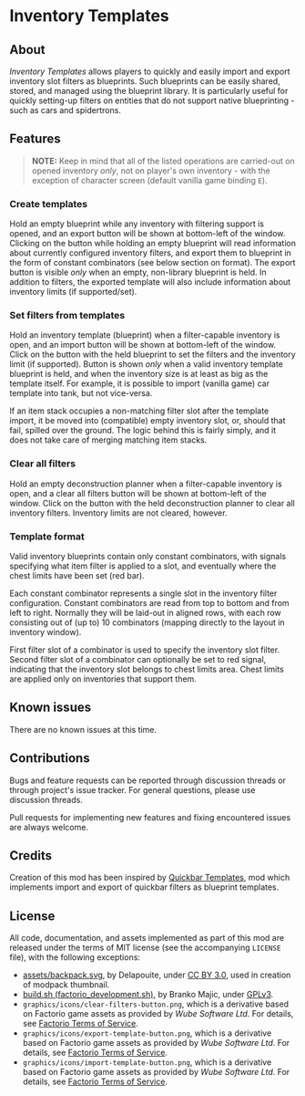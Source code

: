Inventory Templates
===================


About
-----

*Inventory Templates* allows players to quickly and easily import and export inventory slot filters as blueprints. Such blueprints can be easily shared, stored, and managed using the blueprint library. It is particularly useful for quickly setting-up filters on entities that do not support native blueprinting - such as cars and spidertrons.


Features
--------

> **NOTE:** Keep in mind that all of the listed operations are carried-out on opened inventory *only*, not on player's own inventory - with the exception of character screen (default vanilla game binding `E`).


### Create templates

Hold an empty blueprint while any inventory with filtering support is opened, and an export button will be shown at bottom-left of the window. Clicking on the button while holding an empty blueprint will read information about currently configured inventory filters, and export them to blueprint in the form of constant combinators (see below section on format). The export button is visible _only_ when an empty, non-library blueprint is held. In addition to filters, the exported template will also include information about inventory limits (if supported/set).


### Set filters from templates

Hold an inventory template (blueprint) when a filter-capable inventory is open, and an import button will be shown at bottom-left of the window. Click on the button with the held blueprint to set the filters and the inventory limit (if supported). Button is shown _only_ when a valid inventory template blueprint is held, and when the inventory size is at least as big as the template itself. For example, it is possible to import (vanilla game) car template into tank, but not vice-versa.

If an item stack occupies a non-matching filter slot after the template import, it be moved into (compatible) empty inventory slot, or, should that fail, spilled over the ground. The logic behind this is fairly simply, and it does not take care of merging matching item stacks.


### Clear all filters

Hold an empty deconstruction planner when a filter-capable inventory is open, and a clear all filters button will be shown at bottom-left of the window. Click on the button with the held deconstruction planner to clear all inventory filters. Inventory limits are not cleared, however.


### Template format

Valid inventory blueprints contain only constant combinators, with signals specifying what item filter is applied to a slot, and eventually where the chest limits have been set (red bar).

Each constant combinator represents a single slot in the inventory filter configuration. Constant combinators are read from top to bottom and from left to right. Normally they will be laid-out in aligned rows, with each row consisting out of (up to) 10 combinators (mapping directly to the layout in inventory window).

First filter slot of a combinator is used to specify the inventory slot filter. Second filter slot of a combinator can optionally be set to red signal, indicating that the inventory slot belongs to chest limits area. Chest limits are applied only on inventories that support them.


Known issues
------------

There are no known issues at this time.


Contributions
-------------

Bugs and feature requests can be reported through discussion threads or through project's issue tracker. For general questions, please use discussion threads.

Pull requests for implementing new features and fixing encountered issues are always welcome.


Credits
-------

Creation of this mod has been inspired by [Quickbar Templates](https://mods.factorio.com/mod/QuickbarTemplates), mod which implements import and export of quickbar filters as blueprint templates.


License
-------

All code, documentation, and assets implemented as part of this mod are released under the terms of MIT license (see the accompanying `LICENSE` file), with the following exceptions:

-   [assets/backpack.svg](https://game-icons.net/1x1/delapouite/backpack.html), by Delapouite, under [CC BY 3.0](http://creativecommons.org/licenses/by/3.0/), used in creation of modpack thumbnail.
-   [build.sh (factorio_development.sh)](https://code.majic.rs/majic-scripts/), by Branko Majic, under [GPLv3](https://www.gnu.org/licenses/gpl-3.0.html).
-   `graphics/icons/clear-filters-button.png`, which is a derivative based on Factorio game assets as provided by *Wube Software Ltd*. For details, see [Factorio Terms of Service](https://www.factorio.com/terms-of-service).
-   `graphics/icons/export-template-button.png`, which is a derivative based on Factorio game assets as provided by *Wube Software Ltd*. For details, see [Factorio Terms of Service](https://www.factorio.com/terms-of-service).
-   `graphics/icons/import-template-button.png`, which is a derivative based on Factorio game assets as provided by *Wube Software Ltd*. For details, see [Factorio Terms of Service](https://www.factorio.com/terms-of-service).
